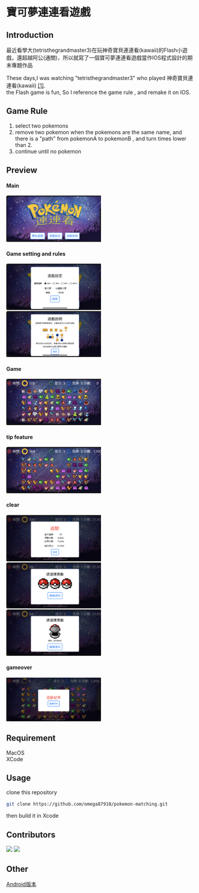 # 寶可夢連連看遊戲
## Introduction
最近看學大(tetristhegrandmaster3)在玩神奇寶貝連連看(kawaii)的Flash小遊戲，還超越阿公(通關)，所以就寫了一個寶可夢連連看遊戲當作IOS程式設計的期末專題作品  
  
These days,I was watching "tetristhegrandmaster3" who played 神奇寶貝連連看(kawaii) <a href="#reference1">[1]</a>.  
the Flash game is fun, So I reference the game rule , and remake it on IOS.  
## Game Rule
1. select two pokemons  
2. remove two pokemon when the pokemons are the same name, and there is a "path" from pokemonA to pokemonB , and turn times lower than 2.  
3. continue until no pokemon  
## Preview
#### Main  
<img src="https://github.com/omega87910/MY_GITHUB_IMAGES/blob/master/pokemon-matching/title.png" height="50%" width="50%">

#### Game setting and rules  
<img src="https://github.com/omega87910/MY_GITHUB_IMAGES/blob/master/pokemon-matching/setting.png" height="50%" width="50%">
<img src="https://github.com/omega87910/MY_GITHUB_IMAGES/blob/master/pokemon-matching/rule.png" height="50%" width="50%">

#### Game  
<img src="https://github.com/omega87910/MY_GITHUB_IMAGES/blob/master/pokemon-matching/gamefield.png" height="50%" width="50%">

#### tip feature  
<img src="https://github.com/omega87910/MY_GITHUB_IMAGES/blob/master/pokemon-matching/tip.png" height="50%" width="50%">

#### clear
<img src="https://github.com/omega87910/MY_GITHUB_IMAGES/blob/master/pokemon-matching/clear.png" height="50%" width="50%">
<img src="https://github.com/omega87910/MY_GITHUB_IMAGES/blob/master/pokemon-matching/select-reward.png" height="50%" width="50%">
<img src="https://github.com/omega87910/MY_GITHUB_IMAGES/blob/master/pokemon-matching/reward.png" height="50%" width="50%">

#### gameover
<img src="https://github.com/omega87910/MY_GITHUB_IMAGES/blob/master/pokemon-matching/gameover.png" height="50%" width="50%">

## Requirement
MacOS  
XCode  

## Usage

clone this repository  
``` bash 
git clone https://github.com/omega87910/pokemon-matching.git
```
then build it in Xcode  

## Contributors
[![](https://github.com/omega87910.png?size=50)](https://github.com/omega87910)
<a href="https://github.com/fals0827"><img src="https://github.com/fals0827.png" width=50></a>  
## Other
<a href="https://github.com/omega87910/pokemon-matching-android">Android版本</a>  
